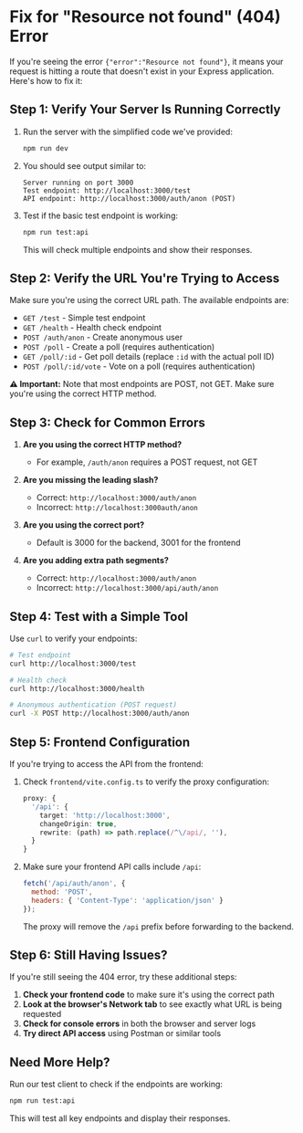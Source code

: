 # Fix for "Resource not found" (404) Error

If you're seeing the error `{"error":"Resource not found"}`, it means your request is hitting a route that doesn't exist in your Express application. Here's how to fix it:

## Step 1: Verify Your Server Is Running Correctly

1. Run the server with the simplified code we've provided:
   ```bash
   npm run dev
   ```

2. You should see output similar to:
   ```
   Server running on port 3000
   Test endpoint: http://localhost:3000/test
   API endpoint: http://localhost:3000/auth/anon (POST)
   ```

3. Test if the basic test endpoint is working:
   ```bash
   npm run test:api
   ```
   This will check multiple endpoints and show their responses.

## Step 2: Verify the URL You're Trying to Access

Make sure you're using the correct URL path. The available endpoints are:

- `GET /test` - Simple test endpoint
- `GET /health` - Health check endpoint
- `POST /auth/anon` - Create anonymous user
- `POST /poll` - Create a poll (requires authentication)
- `GET /poll/:id` - Get poll details (replace `:id` with the actual poll ID)
- `POST /poll/:id/vote` - Vote on a poll (requires authentication)

**⚠️ Important:** Note that most endpoints are POST, not GET. Make sure you're using the correct HTTP method.

## Step 3: Check for Common Errors

1. **Are you using the correct HTTP method?**
   - For example, `/auth/anon` requires a POST request, not GET

2. **Are you missing the leading slash?**
   - Correct: `http://localhost:3000/auth/anon`
   - Incorrect: `http://localhost:3000auth/anon`

3. **Are you using the correct port?**
   - Default is 3000 for the backend, 3001 for the frontend

4. **Are you adding extra path segments?**
   - Correct: `http://localhost:3000/auth/anon`
   - Incorrect: `http://localhost:3000/api/auth/anon`

## Step 4: Test with a Simple Tool

Use `curl` to verify your endpoints:

```bash
# Test endpoint
curl http://localhost:3000/test

# Health check
curl http://localhost:3000/health

# Anonymous authentication (POST request)
curl -X POST http://localhost:3000/auth/anon
```

## Step 5: Frontend Configuration

If you're trying to access the API from the frontend:

1. Check `frontend/vite.config.ts` to verify the proxy configuration:
   ```typescript
   proxy: {
     '/api': {
       target: 'http://localhost:3000',
       changeOrigin: true,
       rewrite: (path) => path.replace(/^\/api/, ''),
     }
   }
   ```

2. Make sure your frontend API calls include `/api`:
   ```javascript
   fetch('/api/auth/anon', {
     method: 'POST',
     headers: { 'Content-Type': 'application/json' }
   });
   ```
   
   The proxy will remove the `/api` prefix before forwarding to the backend.

## Step 6: Still Having Issues?

If you're still seeing the 404 error, try these additional steps:

1. **Check your frontend code** to make sure it's using the correct path
2. **Look at the browser's Network tab** to see exactly what URL is being requested
3. **Check for console errors** in both the browser and server logs
4. **Try direct API access** using Postman or similar tools

## Need More Help?

Run our test client to check if the endpoints are working:

```bash
npm run test:api
```

This will test all key endpoints and display their responses.